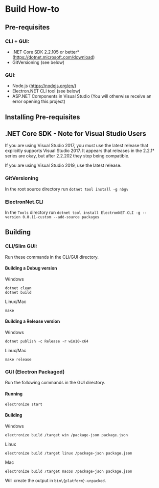 # Build How-to

## Pre-requisites

### CLI + GUI:
- .NET Core SDK 2.2.105 or better* (https://dotnet.microsoft.com/download)
- GitVersioning (see below)

### GUI: 
- Node.js (https://nodejs.org/en/)
- Electron.NET CLI tool (see below)
- ASP.NET Components in Visual Studio (You will otherwise receive an error opening this project)

## Installing Pre-requisites

## .NET Core SDK - Note for Visual Studio Users
If you are using Visual Studio 2017, you must use the latest release that explicitly supports Visual Studio 2017.  It appears that releases in the 2.2.1* series are okay, but after 2.2.202 they stop being compatible.

If you are using Visual Studio 2019, use the latest release.

### GitVersioning
In the root source directory run ```dotnet tool install -g nbgv```

### ElectronNet.CLI
In the `Tools` directory run ```dotnet tool install ElectronNET.CLI -g --version 0.0.11-custom --add-source packages```

## Building

### CLI/Slim GUI:
Run these commands in the CLI/GUI directory.

#### Building a Debug version

Windows
```
dotnet clean
dotnet build
```

Linux/Mac
```
make
```

#### Building a Release version

Windows
```
dotnet publish -c Release -r win10-x64
```

Linux/Mac
```
make release
```

### GUI (Electron Packaged)

Run the following commands in the GUI directory.

#### Running

```
electronize start
```

#### Building

Windows
```
electronize build /target win /package-json package.json
```

Linux
```
electronize build /target linux /package-json package.json
```

Mac
```
electronize build /target macos /package-json package.json
```

Will create the output in ```bin\{platform}-unpacked```.
